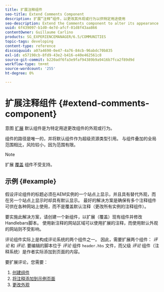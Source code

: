 ```yaml
---
title: 扩展注释组件
seo-title: Extend Comments Component
description: 扩展“注释”组件，以更改其外观或行为以供特定用途使用
seo-description: Extend the Comments component to alter its appearance or behavior for specific uses
uuid: 6f439097-b1d0-4e7d-afcf-01d8f43aa866
contentOwner: Guillaume Carlino
products: SG_EXPERIENCEMANAGER/6.5/COMMUNITIES
topic-tags: developing
content-type: reference
discoiquuid: a07a4690-0e47-4a76-84cb-96abdc70b835
exl-id: e57198cb-8fd9-43e2-b416-e40e462561c8
source-git-commit: b220adf6fa3e9faf94389b9a9416b7fca2f89d9d
workflow-type: tm+mt
source-wordcount: '255'
ht-degree: 0%

---
```


# 扩展注释组件  {#extend-comments-component}

意图 [扩展](client-customize.md#extensions) 默认组件是为特定用途更改组件的外观或行为。

组件的路径是唯一的，并将默认组件作为超级资源类型引用。 与组件叠加的全局范围相比，风险较小，因为范围有限。

>[!NOTE]
>
>扩展 [覆盖](client-customize.md#overlays) 组件不受支持。

## 示例 {#example}

假设评论组件的标题必须在AEM实例的一个站点上显示，并且具有替代外观，而在另一个站点上显示时却具有默认显示。 最好的解决方案是确保有多个注释组件可供在各种网站上使用，而不是覆盖默认注释（更改所有实例的注释组件）。

要实施此解决方案，请创建一个新组件，以扩展（覆盖）现有组件并修改Handlebars脚本。 使用新注释的网站区域可以使用扩展的注释，而使用默认外观的网站则不受影响。

评论组件实际上是构成评论系统的两个组件之一。 因此，需要扩展两个组件： *评论* 和 *评论*. 要编辑的脚本位于 *评论* 组件 `header.hbs` 文件，而父级 *评论* 组件（注释系统）是作者实际添加到页面的内容。

要扩展评论，您需要：

1. [创建组件](extend-create-components.md)
1. [将注释添加到示例页面](extend-sample-page.md)
1. [更改外观](extend-alter-appearance.md)
